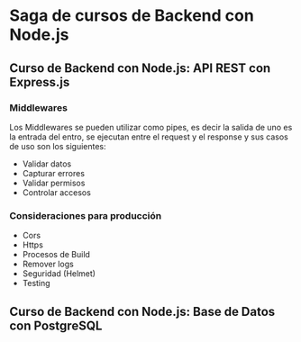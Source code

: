 # Saga de cursos de Backend con Node.js

## Curso de Backend con Node.js: API REST con Express.js

### Middlewares

Los Middlewares se pueden utilizar como pipes, es decir la salida de uno es la entrada del entro, se ejecutan entre el request y el response y sus casos de uso son los siguientes:

- Validar datos
- Capturar errores
- Validar permisos
- Controlar accesos

### Consideraciones para producción

- Cors
- Https
- Procesos de Build
- Remover logs
- Seguridad (Helmet)
- Testing

## Curso de Backend con Node.js: Base de Datos con PostgreSQL

